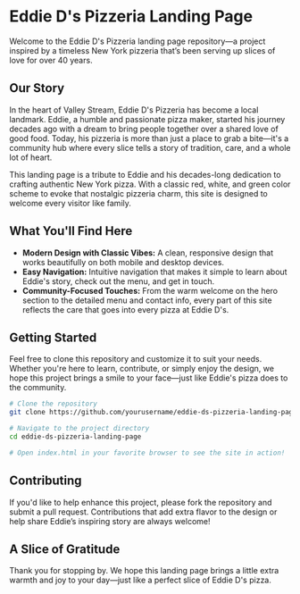 # Eddie D's Pizzeria Landing Page

Welcome to the Eddie D's Pizzeria landing page repository—a project inspired by a timeless New York pizzeria that’s been serving up slices of love for over 40 years.

## Our Story

In the heart of Valley Stream, Eddie D's Pizzeria has become a local landmark. Eddie, a humble and passionate pizza maker, started his journey decades ago with a dream to bring people together over a shared love of good food. Today, his pizzeria is more than just a place to grab a bite—it's a community hub where every slice tells a story of tradition, care, and a whole lot of heart.

This landing page is a tribute to Eddie and his decades-long dedication to crafting authentic New York pizza. With a classic red, white, and green color scheme to evoke that nostalgic pizzeria charm, this site is designed to welcome every visitor like family.

## What You'll Find Here

- **Modern Design with Classic Vibes:** A clean, responsive design that works beautifully on both mobile and desktop devices.
- **Easy Navigation:** Intuitive navigation that makes it simple to learn about Eddie's story, check out the menu, and get in touch.
- **Community-Focused Touches:** From the warm welcome on the hero section to the detailed menu and contact info, every part of this site reflects the care that goes into every pizza at Eddie D's.

## Getting Started

Feel free to clone this repository and customize it to suit your needs. Whether you're here to learn, contribute, or simply enjoy the design, we hope this project brings a smile to your face—just like Eddie's pizza does to the community.

```bash
# Clone the repository
git clone https://github.com/yourusername/eddie-ds-pizzeria-landing-page.git

# Navigate to the project directory
cd eddie-ds-pizzeria-landing-page

# Open index.html in your favorite browser to see the site in action!
```

## Contributing

If you'd like to help enhance this project, please fork the repository and submit a pull request. Contributions that add extra flavor to the design or help share Eddie’s inspiring story are always welcome!

## A Slice of Gratitude

Thank you for stopping by. We hope this landing page brings a little extra warmth and joy to your day—just like a perfect slice of Eddie D's pizza.


